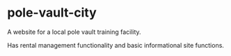 # pole-vault-city
A website for a local pole vault training facility.

Has rental management functionality and basic informational site functions.
